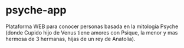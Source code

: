 # psyche-app
Plataforma WEB para conocer personas basada en la mitología Psyche (donde Cupido hijo de Venus tiene amores con Psique, la menor y mas hermosa de 3 hermanas, hijas de un rey de Anatolia).
